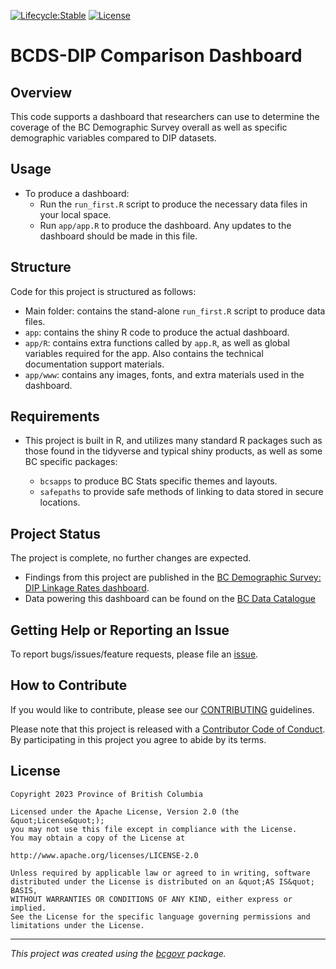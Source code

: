 [![Lifecycle:Stable](https://img.shields.io/badge/Lifecycle-Stable-97ca00)](https://github.com/bcgov/repomountie/blob/master/doc/lifecycle-badges.md)
[![License](https://img.shields.io/badge/License-Apache%202.0-blue.svg)](https://opensource.org/licenses/Apache-2.0)

BCDS-DIP Comparison Dashboard
============================

## Overview

This code supports a dashboard that researchers can use to determine the coverage of the BC Demographic Survey overall as well as specific demographic variables compared to DIP datasets.

## Usage

* To produce a dashboard:
    * Run the `run_first.R` script to produce the necessary data files in your local space. 
    * Run `app/app.R` to produce the dashboard. Any updates to the dashboard should be made in this file. 

## Structure

Code for this project is structured as follows:

* Main folder: contains the stand-alone `run_first.R` script to produce data files.
* `app`: contains the shiny R code to produce the actual dashboard.
* `app/R`: contains extra functions called by `app.R`, as well as global variables 
required for the app. Also contains the technical documentation support materials. 
* `app/www`: contains any images, fonts, and extra materials used in the dashboard. 

## Requirements

* This project is built in R, and utilizes many standard R packages such as those found in the tidyverse and typical shiny products, as well as some BC specific packages:

    * `bcsapps` to produce BC Stats specific themes and layouts.
    * `safepaths` to provide safe methods of linking to data stored in secure locations.
    
## Project Status

The project is complete, no further changes are expected. 

* Findings from this project are published in the [BC Demographic Survey: DIP Linkage Rates dashboard](https://bcstats.shinyapps.io/bc-demographic-survey-dip-data-linkage-rates/). 
* Data powering this dashboard can be found on the [BC Data Catalogue](https://catalogue.data.gov.bc.ca/dataset/bc-demographic-survey-dip-data-linkage-rates)

## Getting Help or Reporting an Issue

To report bugs/issues/feature requests, please file an [issue](https://github.com/bcgov-c/bcds-dip-compare/issues/).

## How to Contribute

If you would like to contribute, please see our [CONTRIBUTING](CONTRIBUTING.md) guidelines.

Please note that this project is released with a [Contributor Code of Conduct](CODE_OF_CONDUCT.md). By participating in this project you agree to abide by its terms.

## License

```
Copyright 2023 Province of British Columbia

Licensed under the Apache License, Version 2.0 (the &quot;License&quot;);
you may not use this file except in compliance with the License.
You may obtain a copy of the License at

http://www.apache.org/licenses/LICENSE-2.0

Unless required by applicable law or agreed to in writing, software distributed under the License is distributed on an &quot;AS IS&quot; BASIS,
WITHOUT WARRANTIES OR CONDITIONS OF ANY KIND, either express or implied.
See the License for the specific language governing permissions and limitations under the License.
```
---
*This project was created using the [bcgovr](https://github.com/bcgov/bcgovr) package.* 
